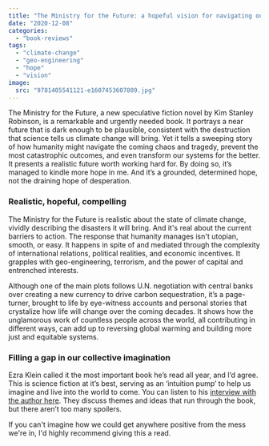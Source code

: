 ```yaml
---
title: "The Ministry for the Future: a hopeful vision for navigating our dire situation"
date: "2020-12-08"
categories: 
  - "book-reviews"
tags: 
  - "climate-change"
  - "geo-engineering"
  - "hope"
  - "vision"
image: 
  src: "9781405541121-e1607453607809.jpg"
---
```


The Ministry for the Future, a new speculative fiction novel by Kim Stanley Robinson, is a remarkable and urgently needed book. It portrays a near future that is dark enough to be plausible, consistent with the destruction that science tells us climate change will bring. Yet it tells a sweeping story of how humanity might navigate the coming chaos and tragedy, prevent the most catastrophic outcomes, and even transform our systems for the better. It presents a realistic future worth working hard for. By doing so, it’s managed to kindle more hope in me. And it’s a grounded, determined hope, not the draining hope of desperation.

### Realistic, hopeful, compelling

The Ministry for the Future is realistic about the state of climate change, vividly describing the disasters it will bring. And it's real about the current barriers to action. The response that humanity manages isn't utopian, smooth, or easy. It happens in spite of and mediated through the complexity of international relations, political realities, and economic incentives. It grapples with geo-engineering, terrorism, and the power of capital and entrenched interests.

Although one of the main plots follows U.N. negotiation with central banks over creating a new currency to drive carbon sequestration, it’s a page-turner, brought to life by eye-witness accounts and personal stories that crystalize how life will change over the coming decades. It shows how the unglamorous work of countless people across the world, all contributing in different ways, can add up to reversing global warming and building more just and equitable systems.

### Filling a gap in our collective imagination

Ezra Klein called it the most important book he’s read all year, and I’d agree. This is science fiction at it’s best, serving as an ‘intuition pump’ to help us imagine and live into the world to come. You can listen to his [interview with the author here](https://www.vox.com/2020/11/30/21726563/kim-stanley-robinson-the-ezra-klein-show-climate-change). They discuss themes and ideas that run through the book, but there aren’t too many spoilers.

If you can't imagine how we could get anywhere positive from the mess we're in, I'd highly recommend giving this a read.
